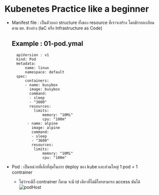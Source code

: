 # Kubenetes Practice like a beginner
- Manifest file : เป็นตัวบอก structure ทั้งของ resource ที่เราจะสร้าง โดยมีรายละเอียดตาม ตย. ข้างล่าง (IaC หรือ Infrastructure as Code)
    ## Example : 01-pod.ymal
        
        apiVersion : v1
        kind: Pod
        metadata:
            name: linux
            namespace: default
        spec:
            containers:
            - name: busybox
              image: busybox
              command:
              - sleep
              - "3600"
              resources:
                limits:
                    memory: "10Mi"
                    cpu: "100m"
             - name: alpine
               image: alpine
               command:
               - sleep
               - "3600"
               resources:
                limits:
                    memory: "10Mi"
                    cpu: "100m"
- Pod : เป็นหน่วยที่เล็กที่สุดในการ deploy ของ kube เเละส่วนใหญ่ 1 pod = 1 contrainer
    - ไม่ว่าจะมีกี่ contrainer ก็ตาม จะมี id เดียวที่ไม่มีใครสามารถ access มันได้ 
![podHost](https://platform9.com/wp-content/uploads/2019/05/kubernetes-Pod-architecture.jpg)
    